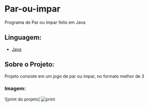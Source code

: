# Par-ou-impar
Programa de Par ou ímpar feito em Java

## Linguagem: 

- [Java](https://www.oracle.com/br/java/technologies/java-se-glance.html)

## Sobre o Projeto:
Projeto consiste em um jogo de par ou ímpar, no formato melhor de 3

### Imagem:

![print do projeto] ![print](https://github.com/DantonMeireles/Par-ou-impar/assets/100712718/9af5dbe7-e450-4563-b1fb-426bd93b8e9c)

